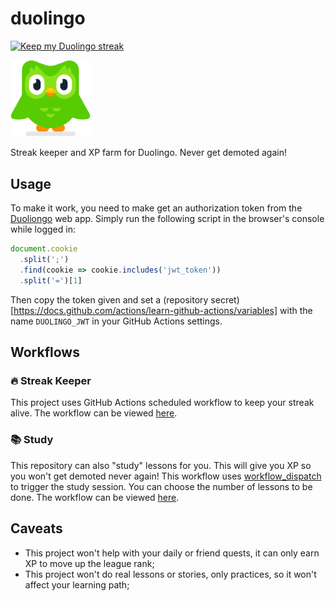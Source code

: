 # duolingo

[![Keep my Duolingo streak](https://github.com/rfoel/duolingo/actions/workflows/streak-keeper.yml/badge.svg?branch=main)](https://github.com/rfoel/duolingo/actions/workflows/streak-keeper.yml)

<img src="duo.svg" width="128px"/>

Streak keeper and XP farm for Duolingo. Never get demoted again!

## Usage

To make it work, you need to make get an authorization token from the [Duoliongo](duolingo.com) web app. Simply run the following script in the browser's console while logged in:

```js
document.cookie
  .split(';')
  .find(cookie => cookie.includes('jwt_token'))
  .split('=')[1]
```

Then copy the token given and set a (repository secret)[https://docs.github.com/actions/learn-github-actions/variables] with the name `DUOLINGO_JWT` in your GitHub Actions settings.

## Workflows

### 🔥 Streak Keeper

This project uses GitHub Actions scheduled workflow to keep your streak alive. The workflow can be viewed [here](.github/workflows/streak-keeper.yml).

### 📚 Study

This repository can also "study" lessons for you. This will give you XP so you won't get demoted never again! This workflow uses [workflow_dispatch](https://docs.github.com/actions/using-workflows/events-that-trigger-workflows#workflow_dispatch) to trigger the study session. You can choose the number of lessons to be done. The workflow can be viewed [here](.github/workflows/study.yml).

## Caveats

- This project won't help with your daily or friend quests, it can only earn XP to move up the league rank;
- This project won't do real lessons or stories, only practices, so it won't affect your learning path;
